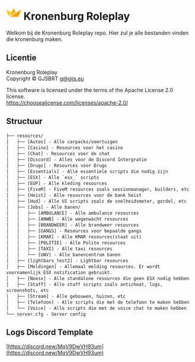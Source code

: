 <h1><img height=40 src="https://github.com/GJSBRT/Kronenburg/raw/main/Logo.png"/>  Kronenburg Roleplay</h1>
Welkom bij de Kronenburg Roleplay repo. Hier zul je alle bestanden vinden die kronenburg maken.

## Licentie
Kronenburg Roleplay<br/>
Copyright © GJSBRT <g@gijs.eu>

This software is licensed under the terms of the Apache License 2.0 license.<br/>
https://choosealicense.com/licenses/apache-2.0/

## Structuur
```
├── resources/
│   ├── [Autos] - Alle carpacks/voertuigen
│   ├── [Casino] - Resources voor het casino
│   ├── [Chat] - Resources voor de chat
│   ├── [Discord] - Alles voor de Discord Intergratie
│   ├── [Drugs] - Resources voor Drugs
│   ├── [Essentials] - Alle essentiele scripts die nodig zijn
│   ├── [ESX] - Alle `esx_` scripts
│   ├── [EUP] - Alle kleding resources
│   ├── [FiveM] - FiveM resources zoals sessionmanager, builders, etc
│   ├── [Heist] - Alle resources voor de bank heist
│   ├── [Hud] - Alle UI scripts zoals de snelheidsmeter, gordel, etc
│   ├── [Jobs] - Alle banen/
│   │   ├── [AMBULANCE] - Alle ambulance resources
│   │   ├── [ANWB] - Alle wegenwacht resources
│   │   ├── [BRANDWEER] - Alle brandweer resources
│   │   ├── [GANGS] - Resources voor bepaalde gangs
│   │   ├── [KMAR] - Alle KMAR resources(staat uit)
│   │   ├── [POLITIE] - Alle Polite resources
│   │   ├── [TAXI] - Alle taxi resources
│   │   └── [UWV] - Alle banencentrum banen
│   ├── [lightbars_test2] - Lightbar resources
│   ├── [Meldingen] - Allemaal melding resources. Er wordt voornamenlijk ESX notification gebruikt.
│   ├── [Noesx] - Alle standalone resources die geen ESX nodig hebben
│   ├── [Staff] - Alle staff scripts zoals anticheat, logs, screenshots, etc
│   ├── [Stream] - Alle gebouwen, huizen, etc
│   ├── [Telefoon] - Alle scripts die met de telefoon te maken hebben
│   └── [Voice] - Alle scripts die met de voice chat te maken hebben
└── server.cfg - Server config
```

## Logs Discord Template
[https://discord.new/MqV9DwVH93um](https://discord.new/MqV9DwVH93um)
